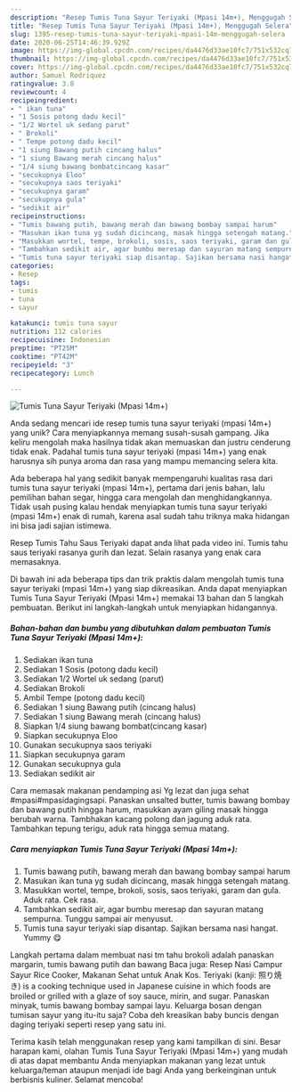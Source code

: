 ```yaml
---
description: "Resep Tumis Tuna Sayur Teriyaki (Mpasi 14m+), Menggugah Selera"
title: "Resep Tumis Tuna Sayur Teriyaki (Mpasi 14m+), Menggugah Selera"
slug: 1395-resep-tumis-tuna-sayur-teriyaki-mpasi-14m-menggugah-selera
date: 2020-06-25T14:46:39.929Z
image: https://img-global.cpcdn.com/recipes/da4476d33ae10fc7/751x532cq70/tumis-tuna-sayur-teriyaki-mpasi-14m-foto-resep-utama.jpg
thumbnail: https://img-global.cpcdn.com/recipes/da4476d33ae10fc7/751x532cq70/tumis-tuna-sayur-teriyaki-mpasi-14m-foto-resep-utama.jpg
cover: https://img-global.cpcdn.com/recipes/da4476d33ae10fc7/751x532cq70/tumis-tuna-sayur-teriyaki-mpasi-14m-foto-resep-utama.jpg
author: Samuel Rodriquez
ratingvalue: 3.8
reviewcount: 4
recipeingredient:
- " ikan tuna"
- "1 Sosis potong dadu kecil"
- "1/2 Wortel uk sedang parut"
- " Brokoli"
- " Tempe potong dadu kecil"
- "1 siung Bawang putih cincang halus"
- "1 siung Bawang merah cincang halus"
- "1/4 siung bawang bombatcincang kasar"
- "secukupnya Eloo"
- "secukupnya saos teriyaki"
- "secukupnya garam"
- "secukupnya gula"
- "sedikit air"
recipeinstructions:
- "Tumis bawang putih, bawang merah dan bawang bombay sampai harum"
- "Masukan ikan tuna yg sudah dicincang, masak hingga setengah matang."
- "Masukkan wortel, tempe, brokoli, sosis, saos teriyaki, garam dan gula. Aduk rata. Cek rasa."
- "Tambahkan sedikit air, agar bumbu meresap dan sayuran matang sempurna. Tunggu sampai air menyusut."
- "Tumis tuna sayur teriyaki siap disantap. Sajikan bersama nasi hangat. Yummy 😋"
categories:
- Resep
tags:
- tumis
- tuna
- sayur

katakunci: tumis tuna sayur 
nutrition: 112 calories
recipecuisine: Indonesian
preptime: "PT25M"
cooktime: "PT42M"
recipeyield: "3"
recipecategory: Lunch

---
```



![Tumis Tuna Sayur Teriyaki (Mpasi 14m+)](https://img-global.cpcdn.com/recipes/da4476d33ae10fc7/751x532cq70/tumis-tuna-sayur-teriyaki-mpasi-14m-foto-resep-utama.jpg)

Anda sedang mencari ide resep tumis tuna sayur teriyaki (mpasi 14m+) yang unik? Cara menyiapkannya memang susah-susah gampang. Jika keliru mengolah maka hasilnya tidak akan memuaskan dan justru cenderung tidak enak. Padahal tumis tuna sayur teriyaki (mpasi 14m+) yang enak harusnya sih punya aroma dan rasa yang mampu memancing selera kita.

Ada beberapa hal yang sedikit banyak mempengaruhi kualitas rasa dari tumis tuna sayur teriyaki (mpasi 14m+), pertama dari jenis bahan, lalu pemilihan bahan segar, hingga cara mengolah dan menghidangkannya. Tidak usah pusing kalau hendak menyiapkan tumis tuna sayur teriyaki (mpasi 14m+) enak di rumah, karena asal sudah tahu triknya maka hidangan ini bisa jadi sajian istimewa.

Resep Tumis Tahu Saus Teriyaki dapat anda lihat pada video ini. Tumis tahu saus teriyaki rasanya gurih dan lezat. Selain rasanya yang enak cara memasaknya.


Di bawah ini ada beberapa tips dan trik praktis dalam mengolah tumis tuna sayur teriyaki (mpasi 14m+) yang siap dikreasikan. Anda dapat menyiapkan Tumis Tuna Sayur Teriyaki (Mpasi 14m+) memakai 13 bahan dan 5 langkah pembuatan. Berikut ini langkah-langkah untuk menyiapkan hidangannya.

<!--inarticleads1-->

##### Bahan-bahan dan bumbu yang dibutuhkan dalam pembuatan Tumis Tuna Sayur Teriyaki (Mpasi 14m+):

1. Sediakan  ikan tuna
1. Sediakan 1 Sosis (potong dadu kecil)
1. Sediakan 1/2 Wortel uk sedang (parut)
1. Sediakan  Brokoli
1. Ambil  Tempe (potong dadu kecil)
1. Sediakan 1 siung Bawang putih (cincang halus)
1. Sediakan 1 siung Bawang merah (cincang halus)
1. Siapkan 1/4 siung bawang bombat(cincang kasar)
1. Siapkan secukupnya Eloo
1. Gunakan secukupnya saos teriyaki
1. Siapkan secukupnya garam
1. Gunakan secukupnya gula
1. Sediakan sedikit air


Cara memasak makanan pendamping asi Yg lezat dan juga sehat #mpasi#mpasidagingsapi. Panaskan unsalted butter, tumis bawang bombay dan bawang putih hingga harum, masukkan ayam giling masak hingga berubah warna. Tambhakan kacang polong dan jagung aduk rata. Tambahkan tepung terigu, aduk rata hingga semua matang. 

<!--inarticleads2-->

##### Cara menyiapkan Tumis Tuna Sayur Teriyaki (Mpasi 14m+):

1. Tumis bawang putih, bawang merah dan bawang bombay sampai harum
1. Masukan ikan tuna yg sudah dicincang, masak hingga setengah matang.
1. Masukkan wortel, tempe, brokoli, sosis, saos teriyaki, garam dan gula. Aduk rata. Cek rasa.
1. Tambahkan sedikit air, agar bumbu meresap dan sayuran matang sempurna. Tunggu sampai air menyusut.
1. Tumis tuna sayur teriyaki siap disantap. Sajikan bersama nasi hangat. Yummy 😋


Langkah pertama dalam membuat nasi tm tahu brokoli adalah panaskan margarin, tumis bawang putih dan bawang Baca juga: Resep Nasi Campur Sayur Rice Cooker, Makanan Sehat untuk Anak Kos. Teriyaki (kanji: 照り焼き) is a cooking technique used in Japanese cuisine in which foods are broiled or grilled with a glaze of soy sauce, mirin, and sugar. Panaskan minyak, tumis bawang bombay sampai layu. Keluarga bosan dengan tumisan sayur yang itu-itu saja? Coba deh kreasikan baby buncis dengan daging teriyaki seperti resep yang satu ini. 

Terima kasih telah menggunakan resep yang kami tampilkan di sini. Besar harapan kami, olahan Tumis Tuna Sayur Teriyaki (Mpasi 14m+) yang mudah di atas dapat membantu Anda menyiapkan makanan yang lezat untuk keluarga/teman ataupun menjadi ide bagi Anda yang berkeinginan untuk berbisnis kuliner. Selamat mencoba!
